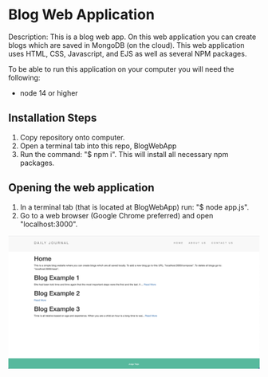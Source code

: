 # Blog Web Application

Description: This is a blog web app. On this web application you can create blogs which are saved in MongoDB (on the cloud). This web application uses HTML, CSS, Javascript, and EJS as well as several NPM packages.

To be able to run this application on your computer you will need the following:

- node 14 or higher

## Installation Steps
1. Copy repository onto computer.
2. Open a terminal tab into this repo, BlogWebApp
3. Run the command: "$ npm i". This will install all necessary npm packages.

## Opening the web application
1. In a terminal tab (that is located at BlogWebApp) run: "$ node app.js".
3. Go to a web browser (Google Chrome preferred) and open "localhost:3000".

![alt text](https://github.com/jorgetrejo36/resume-projects/blob/main/BlogWebApp/appScreenshots/HomePage.png?raw=true)
